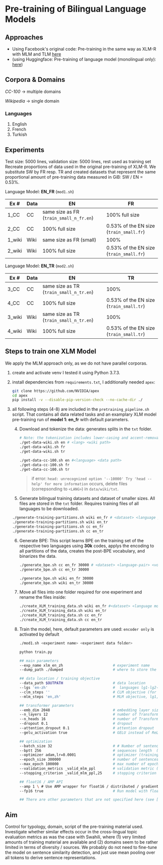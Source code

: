 # Pre-training of Bilingual Language Models

## Approaches

- Using Facebook's original code: Pre-training in the same way as XLM-R with MLM and TLM [here](https://github.com/facebookresearch/xlm#train-your-own-xlm-model-with-mlm-or-mlmtlm)
- (using Huggingface: Pre-training of language model (monolingual only): [here](https://huggingface.co/blog/how-to-train))

## Corpora & Domains

*CC-100* -> multiple domains

*Wikipedia* -> single domain

### Languages

1. English
2. French
3. Turkish

## Experiments

Test size: 5000 lines, validation size: 5000 lines, rest used as training set
Recreate proportions of data used in the original pre-training of XLM-R. We substitute SW by FR resp. TR and created datasets that represent the same proportional amount of pre-training data measured in GiB: SW / EN = 0.53%.

Language Model: **EN_FR** (`mod1.sh`)

| Ex # | Data | EN         | FR    |
|----|-------|------------|-------|
| 1_CC  | CC    | same size as FR (`train_small_n_fr.en`) | 100% full size  |
| 2_CC  | CC    | 100% full size       | 0.53% of the EN size (`train_small.fr`) |
| 1_wiki  | Wiki  | same size as FR (small) | 100%  |
| 2_wiki  | Wiki  | 100% full size       | 0.53% of the EN size (`train_small.fr`) |

Language Model: **EN_TR** (`mod2.sh`)

| Ex # | Data | EN         | TR    |
|----|-------|------------|-------|
| 3_CC  | CC    | same size as TR (`train_small_n_tr.en`) | 100%  |
| 4_CC  | CC    | 100% full size       | 0.53% of the EN size (`train_small.tr`) |
| 3_wiki | Wiki  | same size as TR (`train_small_n_tr.en`) | 100%  |
| 4_wiki  | Wiki  | 100% full size       | 0.53% of the EN size (`train_small.tr`) |

## Steps to train one XLM Model

We apply the MLM approach only, as we do not have parallel corporas.

1. create and activate venv I tested it using Python 3.7.3.

2. install dependencies from `requirements.txt`, I additionally needed  `apex`:

    ```bash
    git clone https://github.com/NVIDIA/apex
    cd apex
    pip install -v --disable-pip-version-check --no-cache-dir ./
    ```

3. all following steps (4-8) are included in the `pretraining_pipeline.sh` script. That contains all data related tasks and an examplary XLM model pre-training run of **model 1: en_fr** with default parameters.

    4. Download and tokenize the data: generates splits in the `txt` folder.

        ```bash
        # Note: the tokenization includes lower-casing and accent-removal
        ./get-data-wiki.sh en # <lang> <wiki path>
        ./get-data-wiki.sh fr 
        ./get-data-wiki.sh tr  

        ./get-data-cc-100.sh en #<language> <data path>
        ./get-data-cc-100.sh fr 
        ./get-data-cc-100.sh tr 
        ```

        > if error: `head: unrecognized option '--10000'
        > Try 'head --help' for more information` occurs, delete files (correpsonding to `<LANG>`) in `data/wiki/txt`.

    5. Generate bilingual training datasets and dataset of smaller sizes. All files are stored in the `txt` folder. Requires training files of all languages to be downloaded.

    ```bash
    ./generate-training-partitions.sh wiki en_fr # <dataset> <language pair>
    ./generate-training-partitions.sh wiki en_tr
    ./generate-training-partitions.sh cc en_fr
    ./generate-training-partitions.sh cc en_tr
    ```

    6. Generate BPE:
        This script learns BPE on the training set of the respective two languages using **30k** codes, applys the encoding to all partitions of the data, creates the post-BPE vocabulary, and binarizes the data.

        ```bash
        ./generate_bpe.sh cc en_fr 30000 # <dataset> <language-pair> <vocab size> <data path>
        ./generate_bpe.sh cc en_tr 30000

        ./generate_bpe.sh wiki en_fr 30000
        ./generate_bpe.sh wiki en_tr 30000 
        ```

    7. Move all files into one folder required for one experiment and rename the files inside:

        ```bash
        ./create_XLM_training_data.sh wiki en_fr #<dataset> <language model> <data path>
        ./create_XLM_training_data.sh wiki en_tr
        ./create_XLM_training_data.sh cc en_fr
        ./create_XLM_training_data.sh cc en_tr
        ```

    8. Train the model, here, default parameters are used:
    `encoder only` is activated by default

        ```bash
        ./mod1.sh <experiment name> <experiment data folder>
        ```

        ```bash
        python train.py

        ## main parameters
        --exp_name xlm_en_zh                       # experiment name
        --dump_path ./dumped                       # where to store the experiment

        ## data location / training objective
        --data_path $OUTPATH                       # data location
        --lgs 'en-zh'                              #  languages lg1-lg2-lg3, ex: en-fr-es-de
        --clm_steps ''                             # CLM objective (for training GPT-2 models) Causal prediction steps (CLM)
        --mlm_steps 'en,zh'                        # MLM objective, lg1,lg2

        ## transformer parameters
        --emb_dim 2048                             # embedding layer size / model dimension (2048 is big, reduce if only 16Gb of GPU memory)
        --n_layers 12                              # number of Transformer layers
        --n_heads 16                               # number of Transformer heads
        --dropout 0.1                              # dropout
        --attention_dropout 0.1                    # attention dropout
        --gelu_activation true                     # GELU instead of ReLU

        ## optimization
        --batch_size 32                            # # Number of sentences per batch
        --bptt 256                                 # sequences length  (streams of 256 tokens)
        --optimizer adam,lr=0.0001                 # optimizer (training is quite sensitive to this parameter)
        --epoch_size 300000                        # number of sentences per epoch
        --max_epoch 100000                         # max number of epochs (~infinite here)
        --validation_metrics _valid_mlm_ppl        # validation metric (when to save the best model)
        --stopping_criterion _valid_mlm_ppl,25     # stopping criterion (if criterion does not improve 25 times)

        ## float16 / AMP API
        --amp 1 \ # Use AMP wrapper for float16 / distributed / gradient accumulation.
        --fp16 true                                # Run model with float16

        ## There are other parameters that are not specified here (see [here](https://github.com/facebookresearch/XLM/blob/master/train.py#L24-L198)).
        ```

## Aim

Control for typology, domain, script of the pre-training material used. Investigate whether similar effects occur in the cross-lingual topic evaluation metrics as was the case with Swahili, where (1) very limited amounts of training material are available and (2) domains seem to be rather limited in terms of diversity / sources. We probably do not need to fine-tune the model on sentence similarity detection, and just use mean pooling over all tokens to derive sentence representations.
